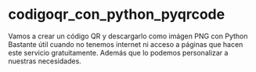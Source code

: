 # codigoqr_con_python_pyqrcode
Vamos a crear un código QR y descargarlo como imágen PNG con Python  Bastante útil cuando no tenemos internet ni acceso a páginas que hacen este servicio gratuitamente. Además que lo podemos personalizar a nuestras necesidades. 
